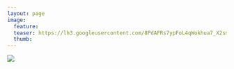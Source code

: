 ```yaml
---
layout: page
image:
  feature:
  teaser: https://lh3.googleusercontent.com/8PdAFRs7ypFoL4qWokhua7_X2smYSD_BTwqEK1pb5Ik=w245
  thumb:
---
```


[![](https://lh3.googleusercontent.com/GwKc9oHpjiV5J-KsAJksWWzygum6t2o_gGn08hvJ6gc=w800)](https://lh3.googleusercontent.com/GwKc9oHpjiV5J-KsAJksWWzygum6t2o_gGn08hvJ6gc=s0)
